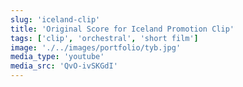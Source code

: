 ```yaml
---
slug: 'iceland-clip'
title: 'Original Score for Iceland Promotion Clip'
tags: ['clip', 'orchestral', 'short film']
image: './../images/portfolio/tyb.jpg'
media_type: 'youtube'
media_src: 'QvO-ivSKGdI'
---
```

